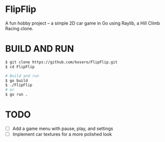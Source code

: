 # FlipFlip
A fun hobby project – a simple 2D car game in Go using Raylib, a Hill Climb Racing clone.

# BUILD AND RUN
```sh
$ git clone https://github.com/kosero/FlipFlip.git
$ cd FlipFlip

# Build and run
$ go build
$ ./FlipFlip
# or
$ go run .
```

# TODO
* [ ] Add a game menu with pause, play, and settings
* [ ] Implement car textures for a more polished look
